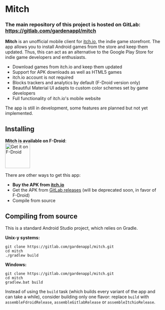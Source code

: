 # Mitch

### The main repository of this project is hosted on GitLab: https://gitlab.com/gardenappl/mitch

**Mitch** is an unofficial mobile client for [itch.io](https://itch.io), the indie game storefront. The app allows you to install Android games from the store and keep them updated. Thus, this can act as an alternative to the Google Play Store for indie game developers and enthusiasts.

  * Download games from itch.io and keep them updated
  * Support for APK downloads as well as HTML5 games
  * itch.io account is not required
  * Blocks trackers and analytics by default (F-Droid version only)
  * Beautiful Material UI adapts to custom color schemes set by game developers
  * Full functionality of itch.io's mobile website

The app is still in development, some features are planned but not yet implemented.

## Installing

**Mitch is available on F-Droid**:
<a href="https://f-droid.org/packages/ua.gardenapple.itchupdater"><br> <img src="https://fdroid.gitlab.io/artwork/badge/get-it-on.png" alt="Get it on F-Droid" height="80px"></a>

There are other ways to get this app:

* **Buy the APK from [itch.io](https://gardenapple.itch.io/mitch)**
* Get the APK from [GitLab releases](https://gitlab.com/gardenappl/mitch/-/releases) (will be deprecated soon, in favor of F-Droid)
* Compile from source

## Compiling from source

This is a standard Android Studio project, which relies on Gradle.

**Unix-y systems:**

```
git clone https://gitlab.com/gardenappl/mitch.git
cd mitch
./gradlew build
```

**Windows:**

```
git clone https://gitlab.com/gardenappl/mitch.git
cd mitch
gradlew.bat build
```

Instead of using the `build` task (which builds every variant of the app and can take a while), consider building only one flavor: replace `build` with `assembleFdroidRelease`, `assembleGitlabRelease` or `assembleItchioRelease`.
